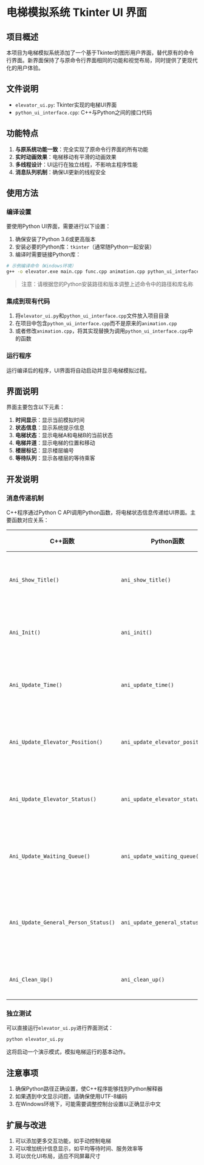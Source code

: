 # 电梯模拟系统 Tkinter UI 界面

## 项目概述

本项目为电梯模拟系统添加了一个基于Tkinter的图形用户界面，替代原有的命令行界面。新界面保持了与原命令行界面相同的功能和视觉布局，同时提供了更现代化的用户体验。

## 文件说明

- `elevator_ui.py`: Tkinter实现的电梯UI界面
- `python_ui_interface.cpp`: C++与Python之间的接口代码

## 功能特点

1. **与原系统功能一致**：完全实现了原命令行界面的所有功能
2. **实时动画效果**：电梯移动有平滑的动画效果
3. **多线程设计**：UI运行在独立线程，不影响主程序性能
4. **消息队列机制**：确保UI更新的线程安全

## 使用方法

### 编译设置

要使用Python UI界面，需要进行以下设置：

1. 确保安装了Python 3.6或更高版本
2. 安装必要的Python库：`tkinter`（通常随Python一起安装）
3. 编译时需要链接Python库：

```bash
# 示例编译命令（Windows环境）
g++ -o elevator.exe main.cpp func.cpp animation.cpp python_ui_interface.cpp peoplelist.cpp levelqueue.cpp eventlist.cpp -I"C:\Python39\include" -L"C:\Python39\libs" -lpython39
```

> 注意：请根据您的Python安装路径和版本调整上述命令中的路径和库名称

### 集成到现有代码

1. 将`elevator_ui.py`和`python_ui_interface.cpp`文件放入项目目录
2. 在项目中包含`python_ui_interface.cpp`而不是原来的`animation.cpp`
3. 或者修改`animation.cpp`，将其实现替换为调用`python_ui_interface.cpp`中的函数

### 运行程序

运行编译后的程序，UI界面将自动启动并显示电梯模拟过程。

## 界面说明

界面主要包含以下元素：

1. **时间显示**：显示当前模拟时间
2. **状态信息**：显示系统提示信息
3. **电梯状态**：显示电梯A和电梯B的当前状态
4. **电梯井道**：显示电梯的位置和移动
5. **楼层标记**：显示楼层编号
6. **等待队列**：显示各楼层的等待乘客

## 开发说明

### 消息传递机制

C++程序通过Python C API调用Python函数，将电梯状态信息传递给UI界面。主要函数对应关系：

| C++函数 | Python函数 | 功能 |
|---------|------------|------|
| `Ani_Show_Title()` | `ani_show_title()` | 显示标题动画 |
| `Ani_Init()` | `ani_init()` | 初始化界面 |
| `Ani_Update_Time()` | `ani_update_time()` | 更新时间显示 |
| `Ani_Update_Elevator_Position()` | `ani_update_elevator_position()` | 更新电梯位置 |
| `Ani_Update_Elevator_Status()` | `ani_update_elevator_status()` | 更新电梯状态 |
| `Ani_Update_Waiting_Queue()` | `ani_update_waiting_queue()` | 更新等待队列 |
| `Ani_Update_General_Person_Status()` | `ani_update_general_status()` | 更新通用状态信息 |
| `Ani_Clean_Up()` | `ani_clean_up()` | 清理资源 |

### 独立测试

可以直接运行`elevator_ui.py`进行界面测试：

```bash
python elevator_ui.py
```

这将启动一个演示模式，模拟电梯运行的基本动作。

## 注意事项

1. 确保Python路径正确设置，使C++程序能够找到Python解释器
2. 如果遇到中文显示问题，请确保使用UTF-8编码
3. 在Windows环境下，可能需要调整控制台设置以正确显示中文

## 扩展与改进

1. 可以添加更多交互功能，如手动控制电梯
2. 可以增加统计信息显示，如平均等待时间、服务效率等
3. 可以优化UI布局，适应不同屏幕尺寸